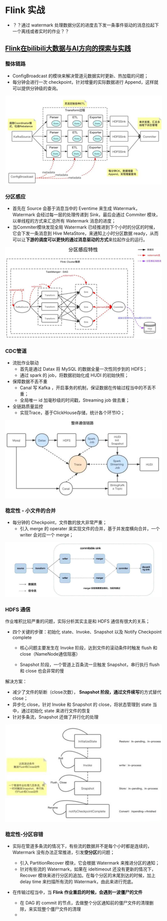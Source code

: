 # Flink 实战

- ？？通过 watermark 处理数据分区的进度去下发一条事件驱动的消息拉起下一个离线或者实时的作业？？

## [Flink在bilibili大数据与AI方向的探索与实践](https://mp.weixin.qq.com/s/BjMgiy3QKTltWjvJA9kHdw)

### 整体链路

- ConfigBroadcast 的模块来解决管道元数据实时更新、热加载的问题；
- 每分钟会进行一次 checkpoint，针对增量的实际数据进行 Append，这样就可以提供分钟级的查询。

![image-20220502085456087](pics/image-20220502085456087.png)

### 分区感应

- 首先在 Source 会基于消息当中的 Eventime 来生成 Watermark，Watermark 会经过每一层的处理传递到 Sink，最后会通过 Commiter 模块，以单线程的方式来汇总所有 Watermark 消息的进度；
- 当Commiter模块发现全局 Watermark 已经推进到下个小时的分区的时候，它会下发一条消息到 Hive MetaStore，来通知上小时分区数据 ready，从而可以让**下游的调度可以更快的通过消息驱动的方式**来拉起作业的运行。

![image-20220502085932172](pics/image-20220502085932172.png)

### CDC管道

- 流批作业联动
  - 首先是通过 Datax 将 MySQL 的数据全量一次性同步到的 HDFS；
  - 通过 spark 的 job，将数据初始化成 HUDI 的初始快照；
- 保障数据不丢不重
  - Canal 写 Kafka ，开启事务的机制，保证数据在传输过程当中的不丢不重；
  - 全局唯一 id 加毫秒级的时间戳，Streaming job 做去重；
- 全链路质量监控
  - 实现Trace，基于ClickHouse存储，统计各个环节IO；

![image-20220502090307206](pics/image-20220502090307206.png)

### 稳定性 - 小文件的合并

- 每分钟的 Checkpoint，文件数的放大非常严重；
  - 引入 merge 的 operater 来实现文件的合并，基于并发度横向合并，一个 writer 会对应一个 merge；

![image-20220502090845699](pics/image-20220502090845699.png)

### HDFS 通信

作业堆积比较严重的问题，实际分析其实主是和 HDFS 通信有很大的关系；

- 四个关键的步骤：初始化 state、Invoke、Snapshot 以及 Notify Checkpoint complete

  - 核心问题主要发生在 Invoke 阶段，达到文件的滚动条件时触发 flush 和 close（NameNode通信阻塞）

  - Snapshot 阶段，一个管道上百条流一旦触发 Snapshot，串行执行 flush 和 close 也会非常的慢

解决方案：

- 减少了文件的斩断（close次数）， **Snapshot 阶段，通过文件续写**的方式替代close；
- 异步化 close，针对 Invoke 和 Snapshot 的 close，将状态管理到 state 当中，通过初始化 state 来进行文件的恢复
- 针对多条流，Snapshot 还做了并行化的处理

<img src="pics/image-20220502091357836.png" alt="image-20220502091357836" style="zoom: 67%;" />

### 稳定性-分区容错

- 实际在管道多条流的情况下，有些流的数据并不是每个小时都是连续的， Watermark 没有办法正常推进，引发**空分区**的问题；
  - 引入 PartitionRecover 模块，它会根据 Watermark 来推进分区的通知；
  - 针对有些流的 Watermark，如果在 ideltimeout 还没有更新的情况下，Recover 模块来进行分区的追加。在每个分区的末尾到达的时候，加上 delay time 来扫描所有流的 Watermark，由此来进行兜底。

- 在传输过程当中，当 **Flink 作业重启的时候，会遇到一波僵尸的文件**
  - 在 DAG 的 commit 的节点，去做整个分区通知前的僵尸文件的清理删除，来实现整个僵尸文件的清理
  - 